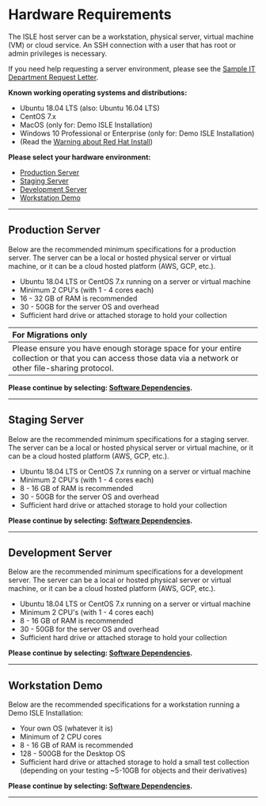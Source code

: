 # Hardware Requirements

The ISLE host server can be a workstation, physical server, virtual machine (VM) or cloud service. An SSH connection with a user that has root or admin privileges is necessary. 

If you need help requesting a server environment, please see the [Sample IT Department Request Letter](../appendices/sample-it-department-request.md).

**Known working operating systems and distributions:**

* Ubuntu 18.04 LTS (also: Ubuntu 16.04 LTS)
* CentOS 7.x
* MacOS (only for: Demo ISLE Installation)
* Windows 10 Professional or Enterprise (only for: Demo ISLE Installation)
* (Read the [Warning about Red Hat Install](../appendices/redhat.md))

**Please select your hardware environment:**

- [Production Server](#production-server)
- [Staging Server](#staging-server)
- [Development Server](#development-server)
- [Workstation Demo](#workstation-demo)

---

## Production Server

Below are the recommended minimum specifications for a production server. The server can be a local or hosted physical server or virtual machine, or it can be a cloud hosted platform (AWS, GCP, etc.).  

* Ubuntu 18.04 LTS or CentOS 7.x running on a server or virtual machine
* Minimum 2 CPU's (with 1 - 4 cores each)
* 16 - 32 GB of RAM is recommended
* 30 - 50GB for the server OS and overhead
* Sufficient hard drive or attached storage to hold your collection

| For Migrations only |
| :-------------      |
| Please ensure you have enough storage space for your entire collection or that you can access those data via a network or other file-sharing protocol. |

**Please continue by selecting: [Software Dependencies](../install/host-software-dependencies.md).**

---

## Staging Server

Below are the recommended minimum specifications for a staging server. The server can be a local or hosted physical server or virtual machine, or it can be a cloud hosted platform (AWS, GCP, etc.).  

* Ubuntu 18.04 LTS or CentOS 7.x running on a server or virtual machine
* Minimum 2 CPU's (with 1 - 4 cores each)
* 8 - 16 GB of RAM is recommended
* 30 - 50GB for the server OS and overhead
* Sufficient hard drive or attached storage to hold your collection

**Please continue by selecting: [Software Dependencies](../install/host-software-dependencies.md).**

---

## Development Server

Below are the recommended minimum specifications for a development server. The server can be a local or hosted physical server or virtual machine, or it can be a cloud hosted platform (AWS, GCP, etc.).  

* Ubuntu 18.04 LTS or CentOS 7.x running on a server or virtual machine
* Minimum 2 CPU's (with 1 - 4 cores each)
* 8 - 16 GB of RAM is recommended
* 30 - 50GB for the server OS and overhead
* Sufficient hard drive or attached storage to hold your collection

**Please continue by selecting: [Software Dependencies](../install/host-software-dependencies.md).**

---

## Workstation Demo

Below are the recommended specifications for a workstation running a Demo ISLE Installation:

* Your own OS (whatever it is)
* Minimum of 2 CPU cores
* 8 - 16 GB of RAM is recommended
* 128 - 500GB for the Desktop OS
* Sufficient hard drive or attached storage to hold a small test collection (depending on your testing ~5-10GB for objects and their derivatives)

**Please continue by selecting: [Software Dependencies](../install/host-software-dependencies.md).**

---

